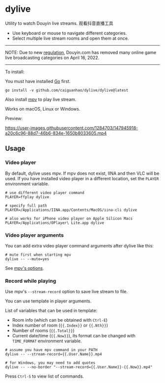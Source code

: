 # dylive

Utility to watch Douyin live streams. 观看抖音直播工具

- Use keyboard or mouse to navigate different categories.
- Select multiple live stream rooms and open them at once.

---

NOTE: Due to new [regulation](https://www.reuters.com/world/china/chinas-broadcasting-regulator-ban-livestreaming-games-without-approval-2022-04-15/),
Douyin.com has removed many online game live broadcasting categories on April 16, 2022.

---

To install:

You must have installed [Go](https://go.dev/dl/) first.

```
go install -v github.com/caiguanhao/dylive/dylive@latest
```

Also install [mpv](https://mpv.io/installation/) to play live stream.

Works on macOS, Linux or Windows.

Preview:

https://user-images.githubusercontent.com/1284703/147945918-a20c6c96-88d7-46b6-834e-1650b8033605.mp4

## Usage

### Video player

By default, dylive uses mpv. If mpv does not exist, IINA and then VLC will be
used. If you have installed video player in a different location, set the
`PLAYER` environment variable.

```
# use different video player command
PLAYER=ffplay dylive

# specify full path
PLAYER=/Applications/IINA.app/Contents/MacOS/iina-cli dylive

# also works for iPhone video player on Apple Silicon Macs
PLAYER=/Applications/OPlayer\ Lite.app dylive
```

### Video player arguments

You can add extra video player command arguments after dylive like this:

```
# mute first when starting mpv
dylive -- --mute=yes
```

See [mpv's options](https://mpv.io/manual/master/#options).

### Record while playing

Use mpv's `--stream-record` option to save live stream to file.

You can use template in player arguments.

List of variables that can be used in template:
- Room info (which can be obtained with `Ctrl-E`)
- Index number of room (`{{.Index}}` or `{{.Nth}}`)
- Number of rooms (`{{.Total}}`)
- Current date/time (`{{.Now}}`), its format can be changed with `TIME_FORMAT` environment variable.

```
# assume you have mpv command in your PATH
dylive -- --stream-record={{.User.Name}}.mp4

# for Windows, you may need to add quotes
dylive -- --no-border "--stream-record={{.User.Name}}-{{.Now}}.mp4"
```

Press `Ctrl-S` to view list of commands.
